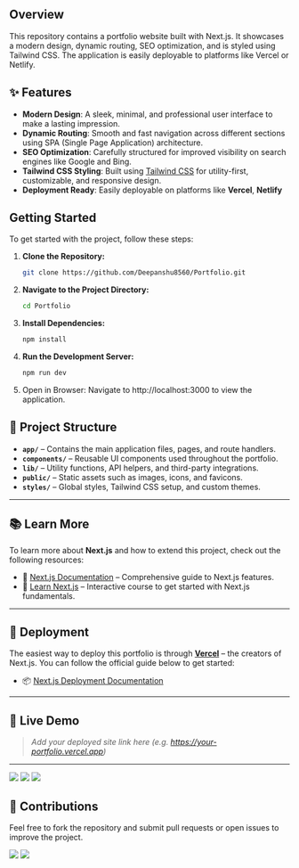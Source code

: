 ## Overview
This repository contains a portfolio website built with Next.js. It showcases a modern design, dynamic routing, SEO optimization, and is styled using Tailwind CSS. The application is easily deployable to platforms like Vercel or Netlify.

## ✨ Features

- **Modern Design**: A sleek, minimal, and professional user interface to make a lasting impression.
- **Dynamic Routing**: Smooth and fast navigation across different sections using SPA (Single Page Application) architecture.
- **SEO Optimization**: Carefully structured for improved visibility on search engines like Google and Bing.
- **Tailwind CSS Styling**: Built using [Tailwind CSS](https://tailwindcss.com/) for utility-first, customizable, and responsive design.
- **Deployment Ready**: Easily deployable on platforms like **Vercel**, **Netlify**

## Getting Started
To get started with the project, follow these steps:

1. **Clone the Repository:**
   ```bash
   git clone https://github.com/Deepanshu8560/Portfolio.git
2. **Navigate to the Project Directory:**
   ```bash
   cd Portfolio
3. **Install Dependencies:**
   ```bash
   npm install
4. **Run the Development Server:**
   ```bash
   npm run dev
5. Open in Browser: Navigate to http://localhost:3000 to view the application.

## 📁 Project Structure

- **`app/`** – Contains the main application files, pages, and route handlers.
- **`components/`** – Reusable UI components used throughout the portfolio.
- **`lib/`** – Utility functions, API helpers, and third-party integrations.
- **`public/`** – Static assets such as images, icons, and favicons.
- **`styles/`** – Global styles, Tailwind CSS setup, and custom themes.

---

## 📚 Learn More

To learn more about **Next.js** and how to extend this project, check out the following resources:

- 📘 [Next.js Documentation](https://nextjs.org/docs) – Comprehensive guide to Next.js features.
- 🧠 [Learn Next.js](https://nextjs.org/learn) – Interactive course to get started with Next.js fundamentals.

---

## 🚀 Deployment

The easiest way to deploy this portfolio is through **[Vercel](https://vercel.com/)** – the creators of Next.js. You can follow the official guide below to get started:

- 📦 [Next.js Deployment Documentation](https://nextjs.org/docs/deployment)

---

## 🔗 Live Demo

> _Add your deployed site link here (e.g. https://your-portfolio.vercel.app)_

---




<img src="./ss/port1.png">

<img src="./ss/port2.png">

<img src="./ss/port3.png">


## 🙌 Contributions

Feel free to fork the repository and submit pull requests or open issues to improve the project.


<img src="./ss/port4.png">
<img src="./ss/port5.png">



